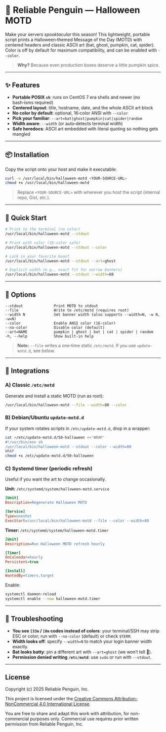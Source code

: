 # 🎃 Reliable Penguin — Halloween MOTD

Make your servers *spooktacular* this season! This lightweight, portable script prints a Halloween‑themed Message of the Day (MOTD) with centered headers and classic ASCII art (bat, ghost, pumpkin, cat, spider). Color is off by default for maximum compatibility, and can be enabled with `--color`.

> **Why?** Because even production boxes deserve a little pumpkin spice.

---

## ✨ Features

* **Portable POSIX `sh`**: runs on CentOS 7 era shells and newer (no bash‑isms required)
* **Centered layout**: title, hostname, date, and the whole ASCII art block
* **No color by default**: optional, 16‑color ANSI with `--color`
* **Pick your familiar**: `--art=bat|ghost|pumpkin|cat|spider|random`
* **Width aware**: `--width` (or auto‑detects terminal width)
* **Safe heredocs**: ASCII art embedded with literal quoting so nothing gets mangled

---

## 📦 Installation

Copy the script onto your host and make it executable:

```sh
curl -o /usr/local/bin/halloween-motd <YOUR-SOURCE-URL>
chmod +x /usr/local/bin/halloween-motd
```

> Replace `<YOUR-SOURCE-URL>` with wherever you host the script (internal repo, Gist, etc.).

---

## 🚀 Quick Start

```sh
# Print to the terminal (no color)
/usr/local/bin/halloween-motd --stdout

# Print with color (16‑color safe)
/usr/local/bin/halloween-motd --stdout --color

# Lock in your favorite beast
/usr/local/bin/halloween-motd --stdout --art=ghost

# Explicit width (e.g., exact fit for narrow banners)
/usr/local/bin/halloween-motd --stdout --width=60
```

---

## 🔧 Options

```
--stdout              Print MOTD to stdout
--file                Write to /etc/motd (requires root)
--width N             Set banner width (also supports --width=N, -w N, -w=N)
--color               Enable ANSI color (16‑color)
--no-color            Disable color (default)
--art=NAME            pumpkin | ghost | bat | cat | spider | random
-h, --help            Show built‑in help
```

> **Note:** `--file` writes a one‑time static `/etc/motd`. If you use `update-motd.d`, see below.

---

## 🧩 Integrations

### A) Classic `/etc/motd`

Generate and install a static MOTD (run as root):

```sh
/usr/local/bin/halloween-motd --file --width=80 --color
```

### B) Debian/Ubuntu `update-motd.d`

If your system rotates scripts in `/etc/update-motd.d`, drop in a wrapper:

```sh
cat >/etc/update-motd.d/50-halloween <<'WRAP'
#!/usr/bin/env sh
/usr/local/bin/halloween-motd --stdout --color --width=80
WRAP
chmod +x /etc/update-motd.d/50-halloween
```

### C) Systemd timer (periodic refresh)

Useful if you want the art to change occasionally.

**Unit:** `/etc/systemd/system/halloween-motd.service`

```ini
[Unit]
Description=Regenerate Halloween MOTD

[Service]
Type=oneshot
ExecStart=/usr/local/bin/halloween-motd --file --color --width=80
```

**Timer:** `/etc/systemd/system/halloween-motd.timer`

```ini
[Unit]
Description=Run Halloween MOTD refresh hourly

[Timer]
OnCalendar=hourly
Persistent=true

[Install]
WantedBy=timers.target
```

Enable:

```sh
systemctl daemon-reload
systemctl enable --now halloween-motd.timer
```

---

## 🧪 Troubleshooting

* **You see `[33m` / `[0m` codes instead of colors**: your terminal/SSH may strip ESC or color; run with `--no-color` (default) or check `$TERM`.
* **Width looks off**: specify `--width=N` to match your login banner width exactly.
* **Bat looks batty**: pin a different art with `--art=ghost` (we won’t tell 🦇).
* **Permission denied writing `/etc/motd`**: use `sudo` or run with `--stdout`.

---

## License

Copyright (c) 2025 Reliable Penguin, Inc.

This project is licensed under the
[Creative Commons Attribution-NonCommercial 4.0 International License](https://creativecommons.org/licenses/by-nc/4.0/).

You are free to share and adapt this work with attribution, for non-commercial purposes only.
Commercial use requires prior written permission from Reliable Penguin, Inc.


